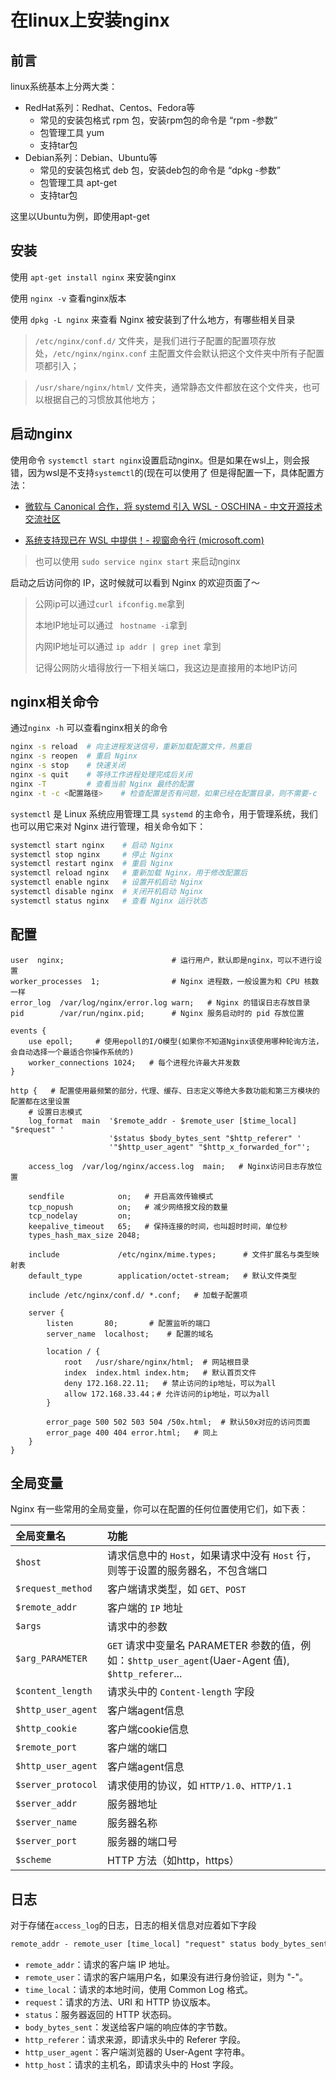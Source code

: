 # 在linux上安装nginx

## 前言

linux系统基本上分两大类：

+ RedHat系列：Redhat、Centos、Fedora等
  + 常见的安装包格式 rpm 包，安装rpm包的命令是 “rpm -参数”
  + 包管理工具 yum
  + 支持tar包
+ Debian系列：Debian、Ubuntu等
  + 常见的安装包格式 deb 包，安装deb包的命令是 “dpkg -参数”
  + 包管理工具 apt-get
  + 支持tar包

这里以Ubuntu为例，即使用apt-get

## 安装

使用 `apt-get install nginx` 来安装nginx

使用 `nginx -v` 查看nginx版本

使用 `dpkg -L nginx` 来查看 Nginx 被安装到了什么地方，有哪些相关目录

>  `/etc/nginx/conf.d/` 文件夹，是我们进行子配置的配置项存放处，`/etc/nginx/nginx.conf` 主配置文件会默认把这个文件夹中所有子配置项都引入；

>  `/usr/share/nginx/html/` 文件夹，通常静态文件都放在这个文件夹，也可以根据自己的习惯放其他地方；

## 启动nginx

使用命令 `systemctl start nginx`设置启动nginx。但是如果在wsl上，则会报错，因为wsl是不支持`systemctl`的(现在可以使用了 但是得配置一下，具体配置方法：

+ [微软与 Canonical 合作，将 systemd 引入 WSL - OSCHINA - 中文开源技术交流社区](https://www.oschina.net/news/211376/microsoft-wsl-systemd)

+ [系统支持现已在 WSL 中提供！- 视窗命令行 (microsoft.com)](https://devblogs.microsoft.com/commandline/systemd-support-is-now-available-in-wsl/)

> 也可以使用 `sudo service nginx start` 来启动nginx

启动之后访问你的 IP，这时候就可以看到 Nginx 的欢迎页面了～ 

> 公网ip可以通过`curl ifconfig.me`拿到
>
> 本地IP地址可以通过 ` hostname -i`拿到
>
> 内网IP地址可以通过 `ip addr | grep inet` 拿到
>
> 记得公网防火墙得放行一下相关端口，我这边是直接用的本地IP访问

## nginx相关命令

通过`nginx -h` 可以查看nginx相关的命令

```sh
nginx -s reload  # 向主进程发送信号，重新加载配置文件，热重启
nginx -s reopen	 # 重启 Nginx
nginx -s stop    # 快速关闭
nginx -s quit    # 等待工作进程处理完成后关闭
nginx -T         # 查看当前 Nginx 最终的配置
nginx -t -c <配置路径>    # 检查配置是否有问题，如果已经在配置目录，则不需要-c
```

`systemctl` 是 Linux 系统应用管理工具 `systemd` 的主命令，用于管理系统，我们也可以用它来对 Nginx 进行管理，相关命令如下：

```sh
systemctl start nginx    # 启动 Nginx
systemctl stop nginx     # 停止 Nginx
systemctl restart nginx  # 重启 Nginx
systemctl reload nginx   # 重新加载 Nginx，用于修改配置后
systemctl enable nginx   # 设置开机启动 Nginx
systemctl disable nginx  # 关闭开机启动 Nginx
systemctl status nginx   # 查看 Nginx 运行状态
```

## 配置

```nginx
user  nginx;                        # 运行用户，默认即是nginx，可以不进行设置
worker_processes  1;                # Nginx 进程数，一般设置为和 CPU 核数一样
error_log  /var/log/nginx/error.log warn;   # Nginx 的错误日志存放目录
pid        /var/run/nginx.pid;      # Nginx 服务启动时的 pid 存放位置

events {
    use epoll;     # 使用epoll的I/O模型(如果你不知道Nginx该使用哪种轮询方法，会自动选择一个最适合你操作系统的)
    worker_connections 1024;   # 每个进程允许最大并发数
}

http {   # 配置使用最频繁的部分，代理、缓存、日志定义等绝大多数功能和第三方模块的配置都在这里设置
    # 设置日志模式
    log_format  main  '$remote_addr - $remote_user [$time_local] "$request" '
                      '$status $body_bytes_sent "$http_referer" '
                      '"$http_user_agent" "$http_x_forwarded_for"';

    access_log  /var/log/nginx/access.log  main;   # Nginx访问日志存放位置

    sendfile            on;   # 开启高效传输模式
    tcp_nopush          on;   # 减少网络报文段的数量
    tcp_nodelay         on;
    keepalive_timeout   65;   # 保持连接的时间，也叫超时时间，单位秒
    types_hash_max_size 2048;

    include             /etc/nginx/mime.types;      # 文件扩展名与类型映射表
    default_type        application/octet-stream;   # 默认文件类型

    include /etc/nginx/conf.d/ *.conf;   # 加载子配置项
    
    server {
    	listen       80;       # 配置监听的端口
    	server_name  localhost;    # 配置的域名
    	
    	location / {
    		root   /usr/share/nginx/html;  # 网站根目录
    		index  index.html index.htm;   # 默认首页文件
    		deny 172.168.22.11;   # 禁止访问的ip地址，可以为all
    		allow 172.168.33.44；# 允许访问的ip地址，可以为all
    	}
    	
    	error_page 500 502 503 504 /50x.html;  # 默认50x对应的访问页面
    	error_page 400 404 error.html;   # 同上
    }
}
```

## 全局变量

Nginx 有一些常用的全局变量，你可以在配置的任何位置使用它们，如下表：

| 全局变量名         | 功能                                                         |
| :----------------- | :----------------------------------------------------------- |
| `$host`            | 请求信息中的 `Host`，如果请求中没有 `Host` 行，则等于设置的服务器名，不包含端口 |
| `$request_method`  | 客户端请求类型，如 `GET`、`POST`                             |
| `$remote_addr`     | 客户端的 `IP` 地址                                           |
| `$args`            | 请求中的参数                                                 |
| `$arg_PARAMETER`   | `GET` 请求中变量名 PARAMETER 参数的值，例如：`$http_user_agent`(Uaer-Agent 值), `$http_referer`... |
| `$content_length`  | 请求头中的 `Content-length` 字段                             |
| `$http_user_agent` | 客户端agent信息                                              |
| `$http_cookie`     | 客户端cookie信息                                             |
| `$remote_port`     | 客户端的端口                                                 |
| `$http_user_agent` | 客户端agent信息                                              |
| `$server_protocol` | 请求使用的协议，如 `HTTP/1.0`、`HTTP/1.1`                    |
| `$server_addr`     | 服务器地址                                                   |
| `$server_name`     | 服务器名称                                                   |
| `$server_port`     | 服务器的端口号                                               |
| `$scheme`          | HTTP 方法（如http，https）                                   |

## 日志

对于存储在`access_log`的日志，日志的相关信息对应着如下字段

```txt
remote_addr - remote_user [time_local] "request" status body_bytes_sent "http_referer" "http_user_agent" "http_host"
```

- `remote_addr`：请求的客户端 IP 地址。
- `remote_user`：请求的客户端用户名，如果没有进行身份验证，则为 "-"。
- `time_local`：请求的本地时间，使用 Common Log 格式。
- `request`：请求的方法、URI 和 HTTP 协议版本。
- `status`：服务器返回的 HTTP 状态码。
- `body_bytes_sent`：发送给客户端的响应体的字节数。
- `http_referer`：请求来源，即请求头中的 Referer 字段。
- `http_user_agent`：客户端浏览器的 User-Agent 字符串。
- `http_host`：请求的主机名，即请求头中的 Host 字段。

